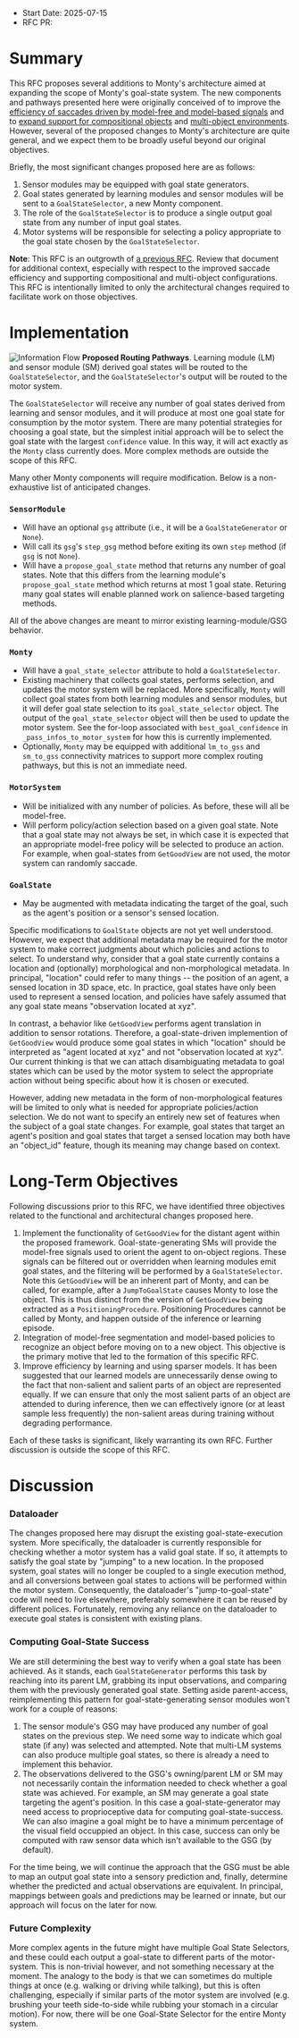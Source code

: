 - Start Date: 2025-07-15
- RFC PR: 

# Summary
This RFC proposes several additions to Monty's architecture aimed at expanding the scope of Monty's goal-state system. The new components and pathways presented here were originally conceived of to improve the [efficiency of saccades driven by model-free and model-based signals](https://thousandbrainsproject.readme.io/docs/implement-efficient-saccades-driven-by-model-free-and-model-based-signals) and to [expand support for compositional objects](https://thousandbrainsproject.readme.io/docs/short-term-goals) and [multi-object environments](https://thousandbrainsproject.readme.io/docs/model-based-policy-to-recognize-an-object-before-moving-onto-a-new-object). However, several of the proposed changes to Monty's architecture are quite general, and we expect them to be broadly useful beyond our original objectives.

Briefly, the most significant changes proposed here are as follows:
 1. Sensor modules may be equipped with goal state generators.
 2. Goal states generated by learning modules and sensor modules will be sent to a `GoalStateSelector`, a new Monty component.
 3. The role of the `GoalStateSelector` is to produce a single output goal state from any number of input goal states.
 4. Motor systems will be responsible for selecting a policy appropriate to the goal state chosen by the `GoalStateSelector`.
 
**Note**: This RFC is an outgrowth of [a previous RFC](https://github.com/thousandbrainsproject/tbp.monty/pull/328). Review that document for additional context, especially with respect to the improved saccade efficiency and supporting compositional and multi-object configurations. This RFC is intentionally limited to only the architectural changes required to facilitate work on those objectives.

# Implementation

![Information Flow](extended_goal_state_functionality/architecture_overview.png)
**Proposed Routing Pathways**. Learning module (LM) and sensor module (SM) derived goal states will be routed to the `GoalStateSelector`, and the `GoalStateSelector`'s output will be routed to the motor system.

The `GoalStateSelector` will receive any number of goal states derived from learning and sensor modules, and it will produce at most one goal state for consumption by the motor system. There are many potential strategies for choosing a goal state, but the simplest initial approach will be to select the goal state with the largest `confidence` value. In this way, it will act exactly as the `Monty` class currently does. More complex methods are outside the scope of this RFC.

Many other Monty components will require modification. Below is a non-exhaustive list of anticipated changes.

### `SensorModule`
 - Will have an optional `gsg` attribute (i.e., it will be a `GoalStateGenerator` or `None`).
 - Will call its `gsg`'s `step_gsg` method before exiting its own `step` method (if `gsg` is not `None`).
 - Will have a `propose_goal_state` method that returns any number of goal states. Note that this differs from the learning module's `propose_goal_state` method which returns at most 1 goal state. Returing many goal states will enable planned work on salience-based targeting methods.

All of the above changes are meant to mirror existing learning-module/GSG behavior.

### `Monty`
 - Will have a `goal_state_selector` attribute to hold a `GoalStateSelector`.
 - Existing machinery that collects goal states, performs selection, and updates the motor system will be replaced. More specifically, `Monty` will collect goal states from both learning modules and sensor modules, but it will defer goal state selection to its `goal_state_selector` object. The output of the `goal_state_selector` object will then be used to update the motor system. See the for-loop associated with `best_goal_confidence` in `_pass_infos_to_motor_system` for how this is currently implemented.
 - Optionally, `Monty` may be equipped with additional `lm_to_gss` and `sm_to_gss` connectivity matrices to support more complex routing pathways, but this is not an immediate need.

### `MotorSystem`
 - Will be initialized with any number of policies. As before, these will all be model-free.
 - Will perform policy/action selection based on a given goal state. Note that a goal state may not always be set, in which case it is expected that an appropriate model-free policy will be selected to produce an action. For example, when goal-states from `GetGoodView` are not used, the motor system can randomly saccade.

### `GoalState`
 - May be augmented with metadata indicating the target of the goal, such as the agent's position or a sensor's sensed location.

Specific modifications to `GoalState` objects are not yet well understood. However, we expect that additional metadata may be required for the motor system to make correct judgments about which policies and actions to select. To understand why, consider that a goal state currently contains a location and (optionally) morphological and non-morphological metadata. In principal, "location" could refer to many things -- the position of an agent, a sensed location in 3D space, etc. In practice, goal states have only been used to represent a sensed location, and policies have safely assumed that any goal state means "observation located at xyz".

In contrast, a behavior like `GetGoodView` performs agent translation in addition to sensor rotations. Therefore, a goal-state-driven implemention of `GetGoodView` would produce some goal states in which "location" should be interpreted as "agent located at xyz" and not "observation located at xyz". Our current thinking is that we can attach disambiguating metadata to goal states which can be used by the motor system to select the appropriate action without being specific about how it is chosen or executed.

However, adding new metadata in the form of non-morphological features will be limited to only what is needed for appropriate policies/action selection. We do not want to specify an entirely new set of features when the subject of a goal state changes. For example, goal states that target an agent's position and goal states that target a sensed location may both have an "object_id" feature, though its meaning may change based on context.

# Long-Term Objectives

Following discussions prior to this RFC, we have identified three objectives related to the functional and architectural changes proposed here.

  1. Implement the functionality of `GetGoodView` for the distant agent within the proposed framework. Goal-state-generating SMs will provide the model-free signals used to orient the agent to on-object regions. These signals can be filtered out or overridden when learning modules emit goal states, and the filtering will be performed by a `GoalStateSelector`. Note this `GetGoodView` will be an inherent part of Monty, and can be called, for example, after a `JumpToGoalState` causes Monty to lose the object. This is thus distinct from the version of `GetGoodView` being extracted as a `PositioningProcedure`. Positioning Procedures cannot be called by Monty, and happen outside of the inference or learning episode. 
  2. Integration of model-free segmentation and model-based policies to recognize an object before moving on to a new object. This objective is the primary motive that led to the formation of this specific RFC.
  3. Improve efficiency by learning and using sparser models. It has been suggested that our learned models are unnecessarily dense owing to the fact that non-salient and salient parts of an object are represented equally. If we can ensure that only the most salient parts of an object are attended to during inference, then we can effectively ignore (or at least sample less frequently) the non-salient areas during training without degrading performance.

Each of these tasks is significant, likely warranting its own RFC. Further discussion is outside the scope of this RFC.

# Discussion

### Dataloader
The changes proposed here may disrupt the existing goal-state-execution system. More specifically, the dataloader is currently responsible for checking whether a motor system has a valid goal state. If so, it attempts to satisfy the goal state by "jumping" to a new location. In the proposed system, goal states will no longer be coupled to a single execution method, and all conversions between goal states to actions will be performed within the motor system. Consequently, the dataloader's "jump-to-goal-state" code will need to live elsewhere, preferably somewhere it can be reused by different polices. Fortunately, removing any reliance on the dataloader to execute goal states is consistent with existing plans.

### Computing Goal-State Success
We are still determining the best way to verify when a goal state has been achieved. As it stands, each `GoalStateGenerator` performs this task by reaching into its parent LM, grabbing its input observations, and comparing them with the previously generated goal state. Setting aside parent-access, reimplementing this pattern for goal-state-generating sensor modules won't work for a couple of reasons:
  1. The sensor module's GSG may have produced any number of goal states on the previous step. We need some way to indicate which goal state (if any) was selected and attempted. Note that multi-LM systems can also produce multiple goal states, so there is already a need to implement this behavior.
  2. The observations delivered to the GSG's owning/parent LM or SM may not necessarily contain the information needed to check whether a goal state was achieved. For example, an SM may generate a goal state targeting the agent's position. In this case a goal-state-generator may need access to proprioceptive data for computing goal-state-success. We can also imagine a goal might be to have a minimum percentage of the visual field occuppied an object. In this case, success can only be computed with raw sensor data which isn't available to the GSG (by default).

For the time being, we will continue the approach that the GSG must be able to map an output goal state into a sensory prediction and, finally, determine whether the predicted and actual observations are equivalent. In principal, mappings between goals and predictions may be learned or innate, but our approach will focus on the later for now.

### Future Complexity
More complex agents in the future might have multiple Goal State Selectors, and these could each output a goal-state to different parts of the motor-system. This is non-trivial however, and not something necessary at the moment. The analogy to the body is that we can sometimes do multiple things at once (e.g. walking or driving while talking), but this is often challenging, especially if similar parts of the motor system are involved (e.g. brushing your teeth side-to-side while rubbing your stomach in a circular motion). For now, there will be one Goal-State Selector for the entire Monty system.

